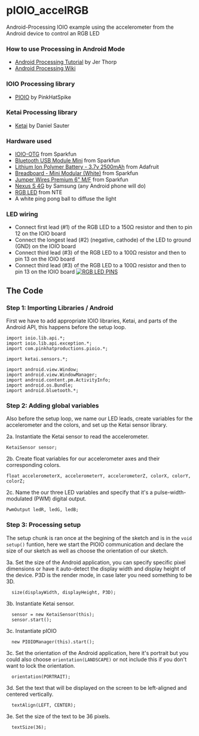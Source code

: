 pIOIO_accelRGB
==============

Android-Processing IOIO example using the accelerometer from the Android device to control an RGB LED

### How to use Processing in Android Mode
   * <a href="http://processing.org/tutorials/android/">Android Processing Tutorial</a> by Jer Thorp
   * <a href="http://wiki.processing.org/w/Android">Android Processing Wiki</a>

### IOIO Processing library
  * <a href="https://github.com/PinkHatSpike/pioio">PIOIO</a> by PinkHatSpike

### Ketai Processing library
  * <a href="https://code.google.com/p/ketai/">Ketai</a> by Daniel Sauter

### Hardware used
  * <a href="https://www.sparkfun.com/products/11343">IOIO-OTG</a> from Sparkfun
  * <a href="https://www.sparkfun.com/products/9434">Bluetooth USB Module Mini</a> from Sparkfun
  * <a href="http://www.adafruit.com/products/328">Lithium Ion Polymer Battery - 3.7v 2500mAh</a> from Adafruit
  * <a href="https://www.sparkfun.com/products/12043">Breadboard - Mini Modular (White)</a> from Sparkfun
  * <a href="https://www.sparkfun.com/products/9140">Jumper Wires Premium 6" M/F</a> from Sparkfun
  * <a href="http://www.amazon.com/Samsung-Nexus-Android-Phone-Sprint/dp/B0050DDVUI">Nexus S 4G</a> by Samsung (any Android phone will do)
  * <a href="http://www.nteinc.com/specs/30100to30199/pdf/nte30115.pdf">RGB LED</a> from NTE
  * A white ping pong ball to diffuse the light

### LED wiring
  * Connect first lead (#1) of the RGB LED to a 150Ω resistor and then to pin 12 on the IOIO board
  * Connect the longest lead (#2) (negative, cathode) of the LED to ground (GND) on the IOIO board
  * Connect third lead (#3) of the RGB LED to a 100Ω resistor and then to pin 13 on the IOIO board
  * Connect third lead (#3) of the RGB LED to a 100Ω resistor and then to pin 13 on the IOIO board
<a href="http://imgur.com/qWdZKr2"><img src="http://i.imgur.com/qWdZKr2.jpg" title="RGB LED PINS" /></a>

## The Code

### Step 1: Importing Libraries / Android
First we have to add appropriate IOIO libraries, Ketai, and parts of the Android API, this happens before the setup loop.
```
import ioio.lib.api.*;
import ioio.lib.api.exception.*;
import com.pinkhatproductions.pioio.*;

import ketai.sensors.*;

import android.view.Window;
import android.view.WindowManager;
import android.content.pm.ActivityInfo;
import android.os.Bundle;
import android.bluetooth.*;
```

### Step 2: Adding global variables
Also before the setup loop, we name our LED leads, create variables for the accelerometer and the colors, and set up the Ketai sensor library.

2a. Instantiate the Ketai sensor to read the accelerometer.
```
KetaiSensor sensor;
```
2b. Create float variables for our accelerometer axes and their corresponding colors.
```
float accelerometerX, accelerometerY, accelerometerZ, colorX, colorY, colorZ;
```
2c. Name the our three LED variables and specify that it's a pulse-width-modulated (PWM) digital output.
```
PwmOutput ledR, ledG, ledB; 
```

### Step 3: Processing setup
The setup chunk is ran once at the begining of the sketch and is in the `void setup()` funtion, here we start the PIOIO communication and declare the size of our sketch as well as choose the orientation of our sketch.

3a. Set the size of the Android application, you can specify specific pixel dimensions or have it auto-detect the display width and display height of the device. P3D is the render mode, in case later you need something to be 3D.
```
  size(displayWidth, displayHeight, P3D);
```
3b. Instantiate Ketai sensor.
```
  sensor = new KetaiSensor(this);
  sensor.start();
```
3c. Instantiate pIOIO
```
  new PIOIOManager(this).start();
```
3c. Set the orientation of the Android application, here it's portrait but you could also choose `orientation(LANDSCAPE)` or not include this if you don't want to lock the orientation.
```
  orientation(PORTRAIT);
```
3d. Set the text that will be displayed on the screen to be left-aligned and centered vertically.
```
  textAlign(LEFT, CENTER);
```
3e. Set the size of the text to be 36 pixels.
```
  textSize(36);
```
